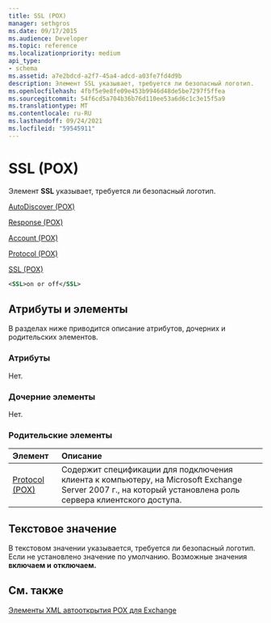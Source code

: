 ```yaml
---
title: SSL (POX)
manager: sethgros
ms.date: 09/17/2015
ms.audience: Developer
ms.topic: reference
ms.localizationpriority: medium
api_type:
- schema
ms.assetid: a7e2bdcd-a2f7-45a4-adcd-a03fe7fd4d9b
description: Элемент SSL указывает, требуется ли безопасный логотип.
ms.openlocfilehash: 4fbf5e9e8fe09e453b9946d48de5be7297f5ffea
ms.sourcegitcommit: 54f6cd5a704b36b76d110ee53a6d6c1c3e15f5a9
ms.translationtype: MT
ms.contentlocale: ru-RU
ms.lasthandoff: 09/24/2021
ms.locfileid: "59545911"
---
```

# <a name="ssl-pox"></a>SSL (POX)

Элемент **SSL** указывает, требуется ли безопасный логотип. 
  
[AutoDiscover (POX)](autodiscover-pox.md)
  
[Response (POX)](response-pox.md)
  
[Account (POX)](account-pox.md)
  
[Protocol (POX)](protocol-pox.md)
  
[SSL (POX)](ssl-pox.md)
  
```xml
<SSL>on or off</SSL>
```

## <a name="attributes-and-elements"></a>Атрибуты и элементы

В разделах ниже приводится описание атрибутов, дочерних и родительских элементов.
  
### <a name="attributes"></a>Атрибуты

Нет.
  
### <a name="child-elements"></a>Дочерние элементы

Нет.
  
### <a name="parent-elements"></a>Родительские элементы

|**Элемент**|**Описание**|
|:-----|:-----|
|[Protocol (POX)](protocol-pox.md) <br/> |Содержит спецификации для подключения клиента к компьютеру, на Microsoft Exchange Server 2007 г., на который установлена роль сервера клиентского доступа.  <br/> |
   
## <a name="text-value"></a>Текстовое значение

В текстовом значении указывается, требуется ли безопасный логотип. Если не установлено значение по умолчанию.  Возможные значения **включаем и** **отключаем.**
  
## <a name="see-also"></a>См. также



[Элементы XML автооткрытия POX для Exchange](pox-autodiscover-xml-elements-for-exchange.md)


